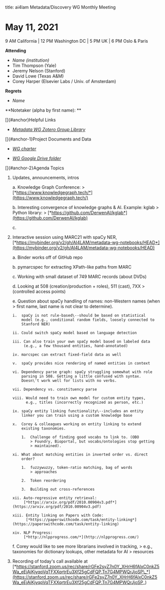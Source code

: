 title: ai4lam Metadata/Discovery WG Monthly Meeting

# May 11, 2021

9 AM California \| 12 PM Washington DC \| 5 PM UK \| 6 PM Oslo & Paris


**Attending**

-   *Name (institution)*
-   Tim Thompson (Yale)
-   Jeremy Nelson (Stanford)
-   David Lowe (Texas A&M)
-   Corey Harper (Elsevier Labs / Univ. of Amsterdam)

**Regrets**

-   *Name*

**Notetaker (alpha by first name): **

[]{#anchor}Helpful Links

-   [*Metadata WG Zotero Group
    Library*](https://www.zotero.org/groups/2709151/ai4lam_metadata_wg/library)

[]{#anchor-1}Project Documents and Data

-   [*WG
    charter*](https://drive.google.com/file/d/1ypcx2F30siqr-KYOKFZtVv8h9PIS9a77/view?usp=sharing)

-   [*WG Google Drive
    folder*](https://drive.google.com/drive/folders/1cpZtbjKadgD30794fD97XY-EChUSy2r9?usp=sharing)

[]{#anchor-2}Agenda Topics

1.  Updates, announcements, intros

    a.  Knowledge Graph Conference:
        > [*https://www.knowledgegraph.tech/*](https://www.knowledgegraph.tech/)

    b.  Interesting convergence of knowledge graphs & AI. Example: kglab
        > Python library:
        > [*https://github.com/DerwenAI/kglab*](https://github.com/DerwenAI/kglab)

    c.  

1.  Interactive session using MARC21 with spaCy NER,
    [*https://mybinder.org/v2/gh/AI4LAM/metadata-wg-notebooks/HEAD*](https://mybinder.org/v2/gh/AI4LAM/metadata-wg-notebooks/HEAD)

    a.  Binder works off of GitHub repo

    b.  pymarcspec for extracting XPath-like paths from MARC

    c.  Working with small dataset of 749 MARC records (about DVDs)

    d.  Looking at 508 (creation/production + roles), 511 (cast), 7XX
        > (controlled access points)

    e.  Question about spaCy handling of names: non-Western names (when
        > first name, last name is not clear to determine).

        i.  spaCy is not rule-based\--should be based on statistical
            model (e.g., conditional random fields, loosely connected to
            Stanford NER)

        ii. Could switch spaCy model based on language detection

        iii. Can also train your own spaCy model based on labeled data
             (e.g., a few thousand entities, hand-annotated)

        iv. marcspec can extract fixed-field data as well

        v.  spaCy provides nice rendering of named entities in context

        vi. Dependency parse graph: spaCy struggling somewhat with role
            parsing in 508. Getting a little confused with syntax.
            Doesn\'t work well for lists with no verbs.

        vii. Dependency vs. constituency parse

        viii. Would need to train own model for custom entity types,
              e.g., titles (incorrectly recognized as person, etc.)

        ix. spaCy entity linking functionality\--includes an entity
            linker you can train using a custom knowledge base

        x.  Corey & colleagues working on entity linking to extend
            existing taxonomies.

            1.  Challenge of finding good vocabs to link to. (OBO
                > Foundry, Bioportal, but vocabs/ontologies stop getting
                > maintained).

        xi. What about matching entities in inverted order vs. direct
            order?

            1.  fuzzywuzzy, token-ratio matching, bag of words
                > approaches

            2.  Token reordering

            3.  Building out cross-references

        xii. Auto-regressive entity retrieval:
             [*https://arxiv.org/pdf/2010.00904v3.pdf*](https://arxiv.org/pdf/2010.00904v3.pdf)

        xiii. Entity linking on Papers with Code:
              [*https://paperswithcode.com/task/entity-linking*](https://paperswithcode.com/task/entity-linking)

        xiv. NLP Progress:
             [*http://nlpprogress.com/*](http://nlpprogress.com/)

    f.  Corey would like to see more librarians involved in tracking,
        > e.g., taxonomies for dictionary lookups, other metadata for AI
        > resources

2.  Recording of today's call available at
    [*https://stanford.zoom.us/rec/share/rGFe2syZ7n0Y_XHrH6fAlxC0nkZ5Wa_eEjAiKjyqpVqTFXXqrtrEu3Xf25gCdFQP.Tn7G4MPWQrJjoSP\_*](https://stanford.zoom.us/rec/share/rGFe2syZ7n0Y_XHrH6fAlxC0nkZ5Wa_eEjAiKjyqpVqTFXXqrtrEu3Xf25gCdFQP.Tn7G4MPWQrJjoSP_)
